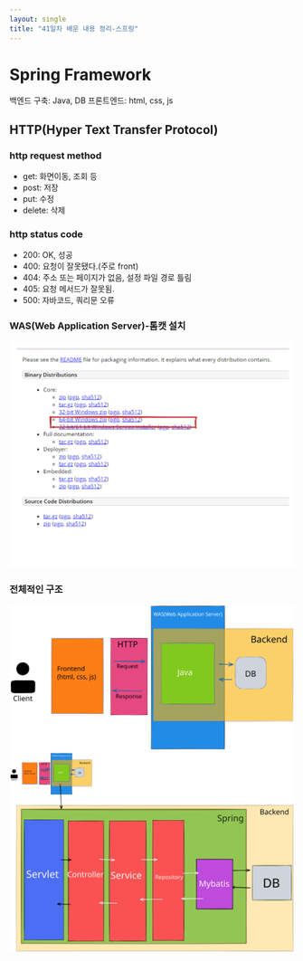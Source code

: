 ```yaml
---
layout: single
title: "41일차 배운 내용 정리-스프링"
---
```


# Spring Framework
백엔드 구축: Java, DB
프론트엔드: html, css, js

## HTTP(Hyper Text Transfer Protocol)
### http request method
- get: 화면이동, 조회 등
- post: 저장
- put: 수정
- delete: 삭제

### http status code
- 200: OK, 성공
- 400: 요청이 잘못됐다.(주로 front)
- 404: 주소 또는 페이지가 없음, 설정 파일 경로 틀림
- 405: 요청 메서드가 잘못됨.
- 500: 자바코드, 쿼리문 오류

### WAS(Web Application Server)-톰캣 설치
<img src="..\assets\images\2022-05-16-0901.svg">

### 전체적인 구조
<img src="..\assets\images\2022-05-16-1040.svg">
<img src="..\assets\images\2022-05-16-1041.svg">


